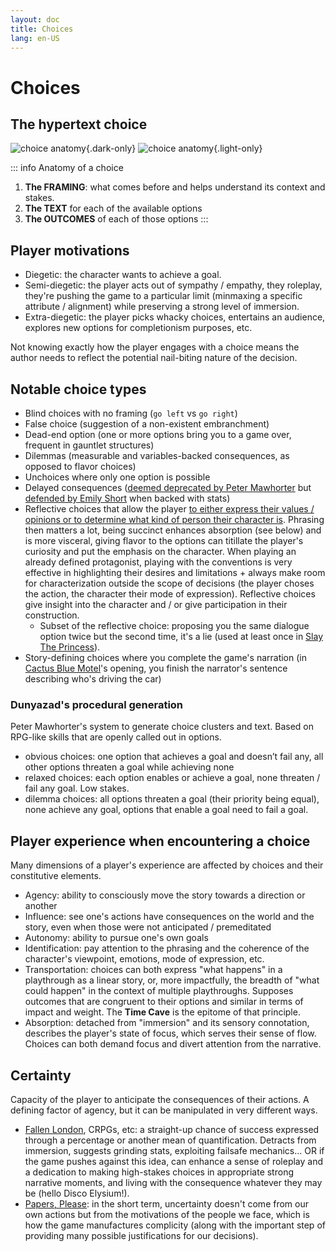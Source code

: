 ```yaml
---
layout: doc
title: Choices
lang: en-US
---
```


# Choices

## The hypertext choice

![choice anatomy](/choice-poetics-dark.png){.dark-only}
![choice anatomy](/choice-poetics-light.png){.light-only}

::: info Anatomy of a choice
1. **The FRAMING**: what comes before and helps understand its context and stakes.
2. **The TEXT** for each of the available options
3. **The OUTCOMES** of each of those options
:::

## Player motivations

- Diegetic: the character wants to achieve a goal.
- Semi-diegetic: the player acts out of sympathy / empathy, they roleplay, they're pushing the game to a particular limit (minmaxing a specific attribute / alignment) while preserving a strong level of immersion.
- Extra-diegetic: the player picks whacky choices, entertains an audience, explores new options for completionism purposes, etc.


Not knowing exactly how the player engages with a choice means the author needs to reflect the potential nail-biting nature of the decision. 

## Notable choice types

- Blind choices with no framing (`go left` vs `go right`)
- False choice (suggestion of a non-existent embranchment)
- Dead-end option (one or more options bring you to a game over, frequent in gauntlet structures)
- Dilemmas (measurable and variables-backed consequences, as opposed to flavor choices)
- Unchoices where only one option is possible 
- Delayed consequences ([deemed deprecated by Peter Mawhorter](http://www.fdg2014.org/papers/fdg2014_paper_19.pdf) but [defended by Emily Short](https://emshort.blog/2019/04/09/choice-poetics-peter-mawhorter/) when backed with stats)
- Reflective choices that allow the player [to either express their values / opinions or to determine what kind of person their character is](https://catacalypto.wordpress.com/2018/06/19/successful-reflective-choices-in-interactive-narrative/). Phrasing then matters a lot, being succinct enhances absorption (see below) and is more visceral, giving flavor to the options can titillate the player's curiosity and put the emphasis on the character. When playing an already defined protagonist, playing with the conventions is very effective in highlighting their desires and limitations + always make room for characterization outside the scope of decisions (the player choses the action, the character their mode of expression). Reflective choices give insight into the character and / or give participation in their construction.
    - Subset of the reflective choice: proposing you the same dialogue option twice but the second time, it's a lie (used at least once in <u>Slay The Princess</u>).
- Story-defining choices where you complete the game's narration (in [Cactus Blue Motel](https://astriddalmady.com/cactusblue.html)'s opening, you finish the narrator's sentence describing who's driving the car)

### Dunyazad's procedural generation

Peter Mawhorter's system to generate choice clusters and text. Based on RPG-like skills that are openly called out in options.

- obvious choices: one option that achieves a goal and doesn’t fail any, all other options threaten a goal while achieving none
- relaxed choices: each option enables or achieve a goal, none threaten / fail any goal. Low stakes.
- dilemma choices: all options threaten a goal (their priority being equal), none achieve any goal, options that enable a goal need to fail a goal.

## Player experience when encountering a choice

Many dimensions of a player's experience are affected by choices and their constitutive elements.
- Agency: ability to consciously move the story towards a direction or another
- Influence: see one's actions have consequences on the world and the story, even when those were not anticipated / premeditated
- Autonomy: ability to pursue one's own goals
- Identification: pay attention to the phrasing and the coherence of the character's viewpoint, emotions, mode of expression, etc.
- Transportation: choices can both express "what happens" in a playthrough as a linear story, or, more impactfully, the breadth of "what could happen" in the context of multiple playthroughs. Supposes outcomes that are congruent to their options and similar in terms of impact and weight. The **Time Cave** is the epitome of that principle.
- Absorption: detached from "immersion" and its sensory connotation, describes the player's state of focus, which serves their sense of flow. Choices can both demand focus and divert attention from the narrative.

## Certainty

Capacity of the player to anticipate the consequences of their actions. A defining factor of agency, but it can be manipulated in very different ways.
- <u>Fallen London</u>, CRPGs, etc: a straight-up chance of success expressed through a percentage or another mean of quantification. Detracts from immersion, suggests grinding stats, exploiting failsafe mechanics... OR if the game pushes against this idea, can enhance a sense of roleplay and a dedication to making high-stakes choices in appropriate strong narrative moments, and living with the consequence whatever they may be (hello Disco Elysium!).
- <u>Papers, Please</u>: in the short term, uncertainty doesn't come from our own actions but from the motivations of the people we face, which is how the game manufactures complicity (along with the important step of providing many possible justifications for our decisions).

